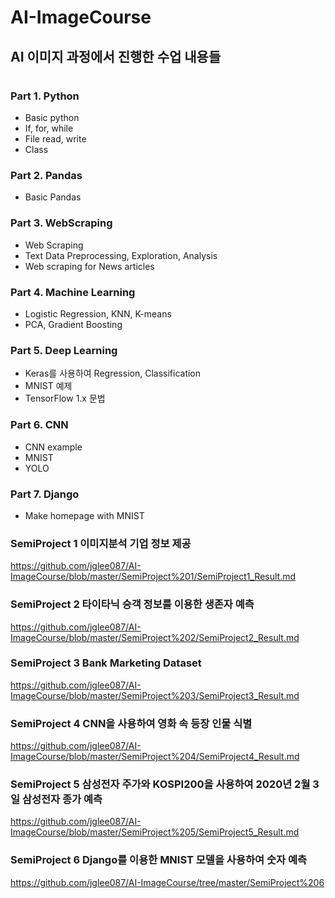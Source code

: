 # AI-ImageCourse
## AI 이미지 과정에서 진행한 수업 내용들  
#  
### Part 1. Python
- Basic python
- If, for, while
- File read, write
- Class

### Part 2. Pandas
- Basic Pandas

### Part 3. WebScraping
- Web Scraping
- Text Data Preprocessing, Exploration, Analysis
- Web scraping for News articles

### Part 4. Machine Learning
- Logistic Regression, KNN, K-means
- PCA, Gradient Boosting 

### Part 5. Deep Learning
- Keras를 사용하여 Regression, Classification
- MNIST 예제
- TensorFlow 1.x 문법 

### Part 6. CNN
- CNN example
- MNIST
- YOLO

### Part 7. Django   
- Make homepage with MNIST

### SemiProject 1 이미지분석 기업 정보 제공
https://github.com/jglee087/AI-ImageCourse/blob/master/SemiProject%201/SemiProject1_Result.md  

### SemiProject 2 타이타닉 승객 정보를 이용한 생존자 예측
https://github.com/jglee087/AI-ImageCourse/blob/master/SemiProject%202/SemiProject2_Result.md  

### SemiProject 3 Bank Marketing Dataset
https://github.com/jglee087/AI-ImageCourse/blob/master/SemiProject%203/SemiProject3_Result.md  

### SemiProject 4 CNN을 사용하여 영화 속 등장 인물 식별
https://github.com/jglee087/AI-ImageCourse/blob/master/SemiProject%204/SemiProject4_Result.md  

### SemiProject 5 삼성전자 주가와 KOSPI200을 사용하여 2020년 2월 3일 삼성전자 종가 예측
https://github.com/jglee087/AI-ImageCourse/blob/master/SemiProject%205/SemiProject5_Result.md  

### SemiProject 6 Django를 이용한 MNIST 모델을 사용하여 숫자 예측  
https://github.com/jglee087/AI-ImageCourse/tree/master/SemiProject%206  
